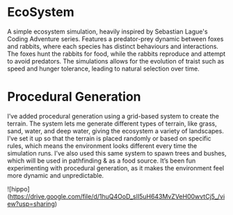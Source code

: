 # EcoSystem

A simple ecosystem simulation, heavily inspired by Sebastian Lague's Coding Adventure series. Features a predator-prey dynamic between foxes and rabbits, where each species has distinct behaviours and interactions. The foxes hunt the rabbits for food, while the rabbits reproduce and attempt to avoid predators. The simulations allows for the evolution of traist such as speed and hunger tolerance, leading to natural selection over time. 

# Procedural Generation

I’ve added procedural generation using a grid-based system to create the terrain. The system lets me generate different types of terrain, like grass, sand, water, and deep water, giving the ecosystem a variety of landscapes. I’ve set it up so that the terrain is placed randomly or based on specific rules, which means the environment looks different every time the simulation runs. I’ve also used this same system to spawn trees and bushes, which will be used in pathfinding & as a food source. It’s been fun experimenting with procedural generation, as it makes the environment feel more dynamic and unpredictable.

![hippo] (https://drive.google.com/file/d/1huQ4OoD_slI5uH643MvZVeH00wvtCj5_/view?usp=sharing)
